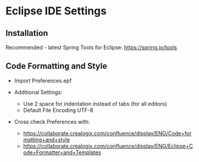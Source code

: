# Eclipse IDE Settings #

## Installation ##

Recommended - latest Spring Tools for Eclipse: https://spring.io/tools

## Code Formatting and Style ##

* Import Preferences.epf
* Additional Settings:
  * Use 2 space for indentation instead of tabs (for all editors)
  * Default File Encoding UTF-8

* Cross check Preferences with:
  * https://collaborate.crealogix.com/confluence/display/ENG/Code+formatting+and+style
  * https://collaborate.crealogix.com/confluence/display/ENG/Eclipse+Code+Formatter+and+Templates